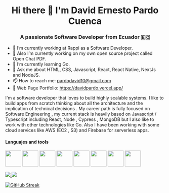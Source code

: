 <h1 align="center">Hi there 👋 I'm David Ernesto Pardo Cuenca</h1>
<h3 align="center">A passionate Software Developer from Ecuador 🇪🇨</h3>



- 🔭 I’m currently working at Rappi as a Software Developer.
- 🔭 Also I’m currently working on my own open source project called Open Chat PDF.
- 🌱 I’m currently learning Go.
- 💬 Ask me about HTML, CSS, Javascript, React, React Native, NextJs and NodeJS.
- 📫 How to reach me: pardodavid10@gmail.com
- 📃 Web Page Portfolio: https://davidpardo.vercel.app/

I'm a software developer that loves to build highly scalable systems. I like to build apps from scratch thinking about all the architecture and the implication of technical decisions . My career path is fully focused on Software Engineering , my current stack is heavily based on Javascript / Typescript including React, Node , Cypress , MongoDB but I also like to work with other technologies like Go. Also I have been working with some cloud services like AWS (EC2 , S3) and Firebase for serverless apps.

 
#### Languajes and tools
<p>
<img src="https://user-images.githubusercontent.com/43886292/129050805-eb0d8de6-836f-4eda-8ac0-630d74448cb7.png" width="50">
<img src="https://user-images.githubusercontent.com/43886292/129050890-01ce9e10-1c02-4ba1-b562-0152b95608b1.png" width="50">
<img src="https://user-images.githubusercontent.com/43886292/129050987-e591bcd2-31a2-49ba-9fe3-170d6d19e3ec.png" width="50">
 <!--Firebase -->
<img src="https://user-images.githubusercontent.com/43886292/129053643-a2471ba7-f1f4-4286-a4dd-f7051f2451eb.png" width="50" height='50'>
   <!--Nest -->
<img src="https://user-images.githubusercontent.com/43886292/129053888-33198973-3fc5-4819-b92d-cbdc89f0f8af.png" width="50">
   <!--Node -->
<img src="https://user-images.githubusercontent.com/43886292/129054935-c99bc379-a02b-4907-90de-526298b57b72.png" width="50">
<img src="https://user-images.githubusercontent.com/43886292/129054639-36e2ce72-4316-49c3-8edf-a8beefe737d5.png" width="50">
<img src="https://encrypted-tbn0.gstatic.com/images?q=tbn:ANd9GcRKOge03nqPIDS34IQhUnZBWoaSZGdemaa9wFcgUBkR&s" width="50">
 
 
 

<p>
<a href=""> <img src="https://github-readme-stats-sigma-five.vercel.app/api/top-langs/?username=davidPardoC&theme=react&line_height=40&hide=css"/> </a>
<a href=""> <img src="https://github-readme-stats.vercel.app/api?username=davidPardoC&theme=react&line_height=40&hide=css"/> </a>
</p>

[![GitHub Streak](https://github-readme-streak-stats.herokuapp.com/?user=davidPardoC)](https://git.io/streak-stats)
<!--
**davidPardoC/davidPardoC** is a ✨ _special_ ✨ repository because its `README.md` (this file) appears on your GitHub profile.

Here are some ideas to get you started:

- 🔭 I’m currently working on ...
- 🌱 I’m currently learning ...
- 👯 I’m looking to collaborate on ...
- 🤔 I’m looking for help with ...
- 💬 Ask me about ...
- 📫 How to reach me: ...
- 😄 Pronouns: ...
- ⚡ Fun fact: ...
-->
